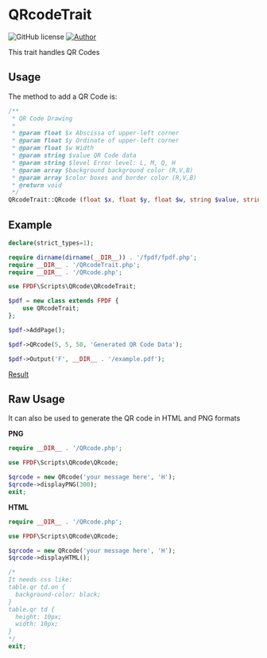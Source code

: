 # QRcodeTrait
![GitHub license](https://img.shields.io/badge/license-FPDF-green)
[![Author](https://img.shields.io/badge/author-Laurent_MINGUET-blue)](mailto:webmaster@spipu.net?subject=QRcode%20support)

This trait handles QR Codes

## Usage
The method to add a QR Code is:

```php
/**
 * QR Code Drawing
 *
 * @param float $x Abscissa of upper-left corner
 * @param float $y Ordinate of upper-left corner
 * @param float $w Width
 * @param string $value QR Code data
 * @param string $level Error level: L, M, Q, H
 * @param array $background background color (R,V,B)
 * @param array $color boxes and border color (R,V,B)
 * @return void
 */
QRcodeTrait::QRcode (float $x, float $y, float $w, string $value, string $level, array $background, array $color);
```

## Example

```php
declare(strict_types=1);

require dirname(dirname(__DIR__)) . '/fpdf/fpdf.php';
require __DIR__ . '/QRcodeTrait.php';
require __DIR__ . '/QRcode.php';

use FPDF\Scripts\QRcode\QRcodeTrait;

$pdf = new class extends FPDF {
    use QRcodeTrait;
};

$pdf->AddPage();

$pdf->QRcode(5, 5, 50, 'Generated QR Code Data');

$pdf->Output('F', __DIR__ . '/example.pdf');
```
[Result](ex.pdf)

## Raw Usage
It can also be used to generate the QR code in HTML and PNG formats

**PNG**
```php
require __DIR__ . '/QRcode.php';

use FPDF\Scripts\QRcode\QRcode;

$qrcode = new QRcode('your message here', 'H');
$qrcode->displayPNG(300);
exit;
```

**HTML**
```php
require __DIR__ . '/QRcode.php';

use FPDF\Scripts\QRcode\QRcode;

$qrcode = new QRcode('your message here', 'H');
$qrcode->displayHTML();

/*
It needs css like:
table.qr td.on {
  background-color: black;
}
table.qr td {
  height: 10px;
  width: 10px;
}
*/
exit;
```